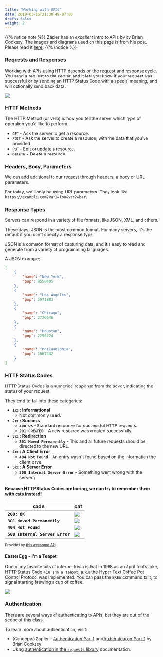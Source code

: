 ```yaml
---
title: "Working with APIs"
date: 2019-03-16T21:38:49-07:00
draft: false
weight: 2
---
```


{{% notice note %}}
Zapier has an *excellent* intro to APIs by by Brian Cooksey. The images and diagrams used on this page is from his post. Please read it [here](https://zapier.com/learn/apis/chapter-1-introduction-to-apis/).
{{% /notice %}}


### Requests and Responses

Working with APIs using HTTP depends on the request and response cycle. You send a request to the server, and it lets you know if your request was successful or by sending an HTTP Status Code with a special meaning, and will optionally send back data.

![](/02-introduction-to-python/190-APIs/images/request-response.jpeg?width=40pc)

### HTTP Methods

The HTTP Method (or verb) is how you tell the server which *type* of operation you'd like to perform.

- `GET` - Ask the server to get a resource.
- `POST` - Ask the server to create a resource, with the data that you've provided.
- `PUT` - Edit or update a resource.
- `DELETE` - Delete a resource.

### Headers, Body, Parameters

We can add additional to our request through headers, a body or URL parameters.

For today, we'll only be using URL parameters. They look like `https://example.com?var1=foo&var2=bar`.

### Response Types

Servers can respond in a variety of file formats, like JSON, XML, and others.

These days, JSON is the most common format. For many servers, it's the default if you don't specify a response type.

JSON is a common format of capturing data, and it's easy to read and generate from a variety of programming languages.

A JSON example:

```json
[
	{
		"name": "New York",
		"pop": 8550405
	},
	{
		"name": "Los Angeles",
		"pop": 3971883
	},
	{
		"name": "Chicago",
		"pop": 2720546
	},
	{
		"name": "Houston",
		"pop": 2296224
	},
	{
		"name": "Philadelphia",
		"pop": 1567442
	}
]
```


### HTTP Status Codes

HTTP Status Codes is a numerical response from the sever, indicating the status of your request.

They tend to fall into these categories:

- **`1xx` : Informational**
    - Not commonly used.
- **`2xx` : Success**
    - **`200 OK`** - Standard response for successful HTTP requests.
    - **`201 CREATED`** - A new resource was created successfully.
- **`3xx` : Redirection**
    - **`301 Moved Permanently`** - This and all future requests should be directed to the new URL.
- **`4xx` : A Client Error**
    - **`404 Not Found`** - An entry wasn't found based on the information the client gave.
- **`5xx` : A Server Error**
    - **`500 Internal Server Error`** - Something went wrong with the server.\


#### Because HTTP Status Codes are boring, we can try to remember them with cats instead!

| code                            	| cat                                                                                       	|
|---------------------------------	|-------------------------------------------------------------------------------------------	|
| **`200: OK`**                   	| ![](/02-introduction-to-python/190-APIs/images/200.jpeg?classes=shadow&outline&width=20pc) 	|
| **`301 Moved Permanently`**     	| ![](/02-introduction-to-python/190-APIs/images/301.jpeg?classes=shadow&outline&width=20pc) 	|
| **`404 Not Found`**             	| ![](/02-introduction-to-python/190-APIs/images/404.jpeg?classes=shadow&outline&width=20pc) 	|
| **`500 Internal Server Error`** 	| ![](/02-introduction-to-python/190-APIs/images/500.jpeg?classes=shadow&outline&width=20pc) 	|

<sub>Provided by [this awesome API](https://http.cat/).</sub>

#### Easter Egg - I'm a Teapot

One of my favorite bits of internet trivia is that in 1998 as an April fool's joke, HTTP Status Code `418 I'm a teapot`, a.k.a the Hyper Text Coffee Pot Control Protocol was implemented. You can pass the `BREW` command to it, to signal starting brewing a cup of coffee.

![](/02-introduction-to-python/190-APIs/images/Htcpcp_teapot.jpg?classes=shadow&outline&width=30pc)

### Authentication

There are several ways of authenticating to APIs, but they are out of the scope of this class.

To learn more about authentication, visit:

- (Concepts) Zapier - [Authentication Part 1](https://zapier.com/learn/apis/chapter-4-authentication-part-1/) and[Authentication Part 2](https://zapier.com/learn/apis/chapter-5-authentication-part-2/)  by Brian Cooksey
- Using [authentication in the `requests` library](http://docs.python-requests.org/en/master/user/authentication/) documentation.
